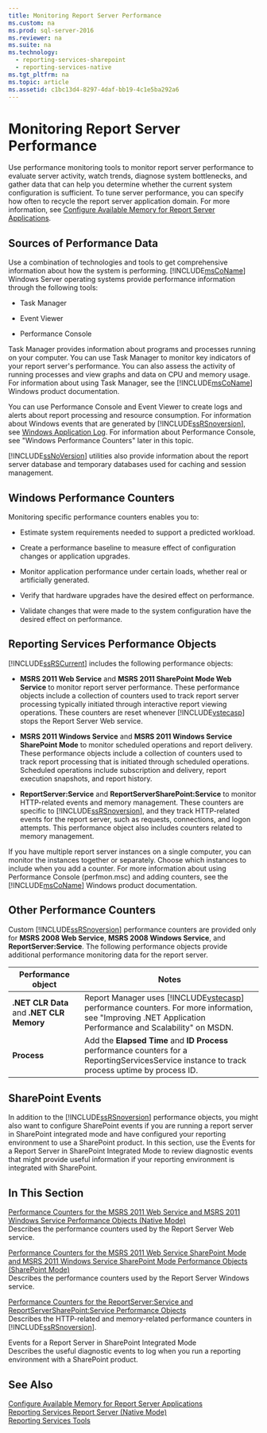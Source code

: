 ```yaml
---
title: Monitoring Report Server Performance
ms.custom: na
ms.prod: sql-server-2016
ms.reviewer: na
ms.suite: na
ms.technology: 
  - reporting-services-sharepoint
  - reporting-services-native
ms.tgt_pltfrm: na
ms.topic: article
ms.assetid: c1bc13d4-8297-4daf-bb19-4c1e5ba292a6
---
```

# Monitoring Report Server Performance
  Use performance monitoring tools to monitor report server performance to evaluate server activity, watch trends, diagnose system bottlenecks, and gather data that can help you determine whether the current system configuration is sufficient. To tune server performance, you can specify how often to recycle the report server application domain. For more information, see [Configure Available Memory for Report Server Applications](../../Topics/TopicNameNotContainA/Configure-Available-Memory-for-Report-Server-Applications.md).  
  
## Sources of Performance Data  
 Use a combination of technologies and tools to get comprehensive information about how the system is performing. [!INCLUDE[msCoName](../../Topics/TopicNameContainA/includes/msCoName_md.md)] Windows Server operating systems provide performance information through the following tools:  
  
-   Task Manager  
  
-   Event Viewer  
  
-   Performance Console  
  
 Task Manager provides information about programs and processes running on your computer. You can use Task Manager to monitor key indicators of your report server's performance. You can also assess the activity of running processes and view graphs and data on CPU and memory usage. For information about using Task Manager, see the [!INCLUDE[msCoName](../../Topics/TopicNameContainA/includes/msCoName_md.md)] Windows product documentation.  
  
 You can use Performance Console and Event Viewer to create logs and alerts about report processing and resource consumption. For information about Windows events that are generated by [!INCLUDE[ssRSnoversion](../../Topics/TopicNameContainA/includes/ssRSnoversion_md.md)], see [Windows Application Log](../../Topics/TopicNameNotContainA/Windows-Application-Log.md). For information about Performance Console, see "Windows Performance Counters" later in this topic.  
  
 [!INCLUDE[ssNoVersion](../../Topics/TopicNameContainA/includes/ssNoVersion_md.md)] utilities also provide information about the report server database and temporary databases used for caching and session management.  
  
## Windows Performance Counters  
 Monitoring specific performance counters enables you to:  
  
-   Estimate system requirements needed to support a predicted workload.  
  
-   Create a performance baseline to measure effect of configuration changes or application upgrades.  
  
-   Monitor application performance under certain loads, whether real or artificially generated.  
  
-   Verify that hardware upgrades have the desired effect on performance.  
  
-   Validate changes that were made to the system configuration have the desired effect on performance.  
  
## Reporting Services Performance Objects  
 [!INCLUDE[ssRSCurrent](../../Topics/TopicNameContainA/includes/ssRSCurrent_md.md)] includes the following performance objects:  
  
-   **MSRS 2011 Web Service** and **MSRS 2011 SharePoint Mode Web Service** to monitor report server performance. These performance objects include a collection of counters used to track report server processing typically initiated through interactive report viewing operations. These counters are reset whenever [!INCLUDE[vstecasp](../../Topics/TopicNameContainA/includes/vstecasp_md.md)] stops the Report Server Web service.  
  
-   **MSRS 2011 Windows Service** and **MSRS 2011 Windows Service SharePoint Mode** to monitor scheduled operations and report delivery. These performance objects include a collection of counters used to track report processing that is initiated through scheduled operations. Scheduled operations include subscription and delivery, report execution snapshots, and report history.  
  
-   **ReportServer:Service** and **ReportServerSharePoint:Service** to monitor HTTP-related events and memory management. These counters are specific to [!INCLUDE[ssRSnoversion](../../Topics/TopicNameContainA/includes/ssRSnoversion_md.md)], and they track HTTP-related events for the report server, such as requests, connections, and logon attempts. This performance object also includes counters related to memory management.  
  
 If you have multiple report server instances on a single computer, you can monitor the instances together or separately. Choose which instances to include when you add a counter. For more information about using Performance Console (perfmon.msc) and adding counters, see the [!INCLUDE[msCoName](../../Topics/TopicNameContainA/includes/msCoName_md.md)] Windows product documentation.  
  
## Other Performance Counters  
 Custom [!INCLUDE[ssRSnoversion](../../Topics/TopicNameContainA/includes/ssRSnoversion_md.md)] performance counters are provided only for **MSRS 2008 Web Service**, **MSRS 2008 Windows Service**, and **ReportServer:Service**. The following performance objects provide additional performance monitoring data for the report server.  
  
|Performance object|Notes|  
|------------------------|-----------|  
|**.NET CLR Data** and **.NET CLR Memory**|Report Manager uses [!INCLUDE[vstecasp](../../Topics/TopicNameContainA/includes/vstecasp_md.md)] performance counters. For more information, see "Improving .NET Application Performance and Scalability" on MSDN.|  
|**Process**|Add the **Elapsed Time** and **ID Process** performance counters for a ReportingServicesService instance to track process uptime by process ID.|  
  
## SharePoint Events  
 In addition to the [!INCLUDE[ssRSnoversion](../../Topics/TopicNameContainA/includes/ssRSnoversion_md.md)] performance objects, you might also want to configure SharePoint events if you are running a report server in SharePoint integrated mode and have configured your reporting environment to use a SharePoint product. In this section, use the Events for a Report Server in SharePoint Integrated Mode to review diagnostic events that might provide useful information if your reporting environment is integrated with SharePoint.  
  
## In This Section  
 [Performance Counters for the MSRS 2011 Web Service and MSRS 2011 Windows Service Performance Objects &#40;Native Mode&#41;](../../Topics/TopicNameNotContainA/Performance-Counters-for-the-MSRS-2011-Web-Service-and-MSRS-2011-Windows-Service-Performance-Objects--Native-Mode-.md)  
 Describes the performance counters used by the Report Server Web service.  
  
 [Performance Counters for the MSRS 2011 Web Service SharePoint Mode and MSRS 2011 Windows Service SharePoint Mode Performance Objects &#40;SharePoint Mode&#41;](../../Topics/TopicNameNotContainA/Performance-Counters-for-the-MSRS-2011-Web-Service-SharePoint-Mode-and-MSRS-2011-Windows-Service-SharePoint-Mode-Performance-Objects--SharePoint-Mode-.md)  
 Describes the performance counters used by the Report Server Windows service.  
  
 [Performance Counters for the ReportServer:Service  and ReportServerSharePoint:Service Performance Objects](../Topic/Performance%20Counters%20for%20the%20ReportServer:Service%20%20and%20ReportServerSharePoint:Service%20Performance%20Objects.md)  
 Describes the HTTP-related and memory-related performance counters in [!INCLUDE[ssRSnoversion](../../Topics/TopicNameContainA/includes/ssRSnoversion_md.md)].  
  
 Events for a Report Server in SharePoint Integrated Mode  
 Describes the useful diagnostic events to log when you run a reporting environment with a SharePoint product.  
  
## See Also  
 [Configure Available Memory for Report Server Applications](../../Topics/TopicNameNotContainA/Configure-Available-Memory-for-Report-Server-Applications.md)   
 [Reporting Services Report Server &#40;Native Mode&#41;](../../Topics/TopicNameNotContainA/Reporting-Services-Report-Server--Native-Mode-.md)   
 [Reporting Services Tools](../../Topics/TopicNameNotContainA/Reporting-Services-Tools.md)  
  
  